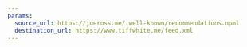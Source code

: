 ```yaml
---
params:
  source_url: https://joeross.me/.well-known/recommendations.opml
  destination_url: https://www.tiffwhite.me/feed.xml
---
```

